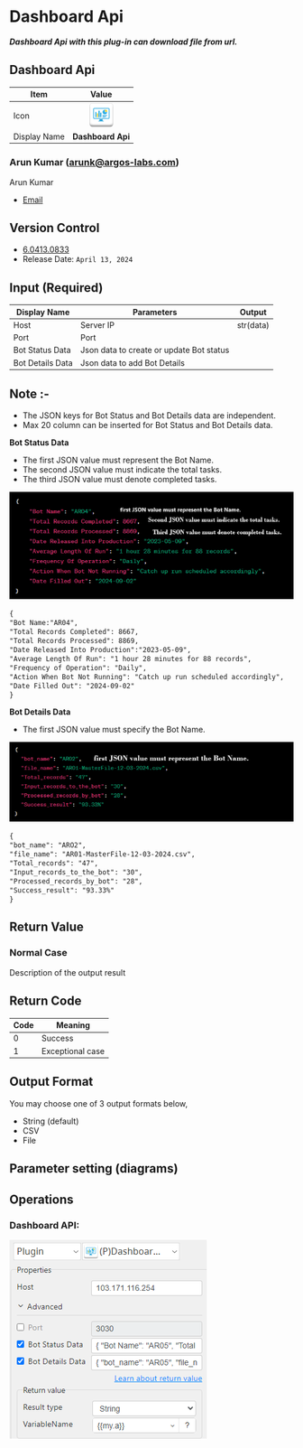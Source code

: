 # Dashboard Api

***Dashboard Api with this plug-in can download file from url.***



## Dashboard Api
| Item         |           Value            |
|--------------|:--------------------------:|
| Icon         | ![Dashboard Api](icon.png) |
| Display Name |     **Dashboard Api**      |

### Arun Kumar (arunk@argos-labs.com)

Arun Kumar
* [Email](mailto:arunk@argos-labs.com) 
 
## Version Control 
* [6.0413.0833](setup.yaml)
* Release Date: `April 13, 2024`

## Input (Required)
| Display Name     | Parameters                               | Output    |
|------------------|------------------------------------------|-----------|
| Host             | Server IP                                | str(data) |
| Port             | Port                                     |           |
| Bot Status Data  | Json data to create or update Bot status |           |
| Bot Details Data | Json data to add Bot Details             |           |                              | str(data) |


## Note :-
* The JSON keys for Bot Status and Bot Details data are independent.
* Max 20 column can be inserted for Bot Status and Bot Details data.

**Bot Status Data**
* The first JSON value must represent the Bot Name.
* The second JSON value must indicate the total tasks.
* The third JSON value must denote completed tasks.

![Dashboard Api Input Data](README_3.png) 

```
{
"Bot Name:"AR04",
"Total Records Completed": 8667,
"Total Records Processed": 8869, 
"Date Released Into Production":"2023-05-09",
"Average Length Of Run": "1 hour 28 minutes for 88 records",
"Frequency of Operation": "Daily",
"Action When Bot Not Running": "Catch up run scheduled accordingly", 
"Date Filled Out": "2024-09-02"
}
```
**Bot Details Data**
* The first JSON value must specify the Bot Name.

![Dashboard Api Input Data](README_2.png)

```
{
"bot_name": "ARO2", 
"file_name": "AR01-MasterFile-12-03-2024.csv",
"Total_records": "47",
"Input_records_to_the_bot": "30",
"Processed_records_by_bot": "28",
"Success_result": "93.33%"
}
```


## Return Value

### Normal Case
Description of the output result

## Return Code
| Code | Meaning                      |
|------|------------------------------|
| 0    | Success                      |
| 1    | Exceptional case             |

## Output Format
You may choose one of 3 output formats below,

<ul>
  <li>String (default)</li>
  <li>CSV</li>
  <li>File</li>
</ul>  


## Parameter setting (diagrams)

## Operations

### Dashboard API:

![Dashboard Api Input Data](README_1.png)
